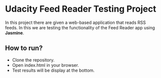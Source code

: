# Udacity Feed Reader Testing Project

In this project there are given a web-based application that reads RSS feeds. In this we are testing the functionality of the Feed Reader app using <b>Jasmine</b>.

## How to run?

* Clone the repository.
* Open index.html in your browser.
* Test results will be display at the bottom.
